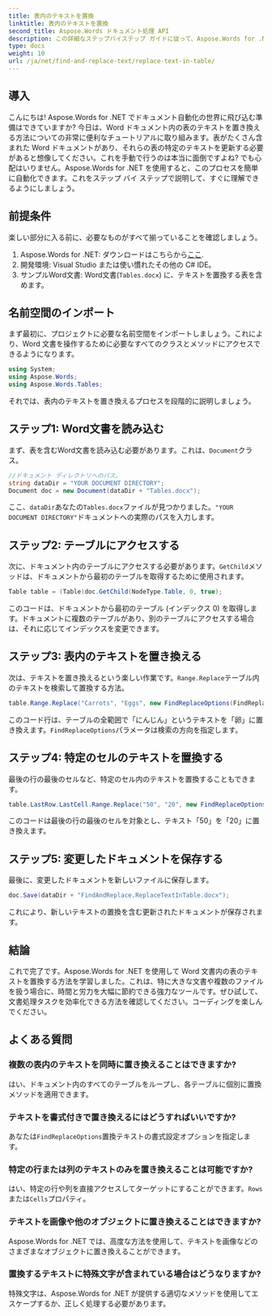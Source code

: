 ```yaml
---
title: 表内のテキストを置換
linktitle: 表内のテキストを置換
second_title: Aspose.Words ドキュメント処理 API
description: この詳細なステップバイステップ ガイドに従って、Aspose.Words for .NET を使用して Word テーブル内のテキストを簡単に置き換えます。
type: docs
weight: 10
url: /ja/net/find-and-replace-text/replace-text-in-table/
---
```

## 導入

こんにちは! Aspose.Words for .NET でドキュメント自動化の世界に飛び込む準備はできていますか? 今日は、Word ドキュメント内の表のテキストを置き換える方法についての非常に便利なチュートリアルに取り組みます。表がたくさん含まれた Word ドキュメントがあり、それらの表の特定のテキストを更新する必要があると想像してください。これを手動で行うのは本当に面倒ですよね? でも心配はいりません。Aspose.Words for .NET を使用すると、このプロセスを簡単に自動化できます。これをステップ バイ ステップで説明して、すぐに理解できるようにしましょう。

## 前提条件

楽しい部分に入る前に、必要なものがすべて揃っていることを確認しましょう。

1.  Aspose.Words for .NET: ダウンロードはこちらから[ここ](https://releases.aspose.com/words/net/).
2. 開発環境: Visual Studio または使い慣れたその他の C# IDE。
3. サンプルWord文書: Word文書(`Tables.docx`) に、テキストを置換する表を含めます。

## 名前空間のインポート

まず最初に、プロジェクトに必要な名前空間をインポートしましょう。これにより、Word 文書を操作するために必要なすべてのクラスとメソッドにアクセスできるようになります。

```csharp
using System;
using Aspose.Words;
using Aspose.Words.Tables;
```

それでは、表内のテキストを置き換えるプロセスを段階的に説明しましょう。

## ステップ1: Word文書を読み込む

まず、表を含むWord文書を読み込む必要があります。これは、`Document`クラス。

```csharp
//ドキュメント ディレクトリへのパス。
string dataDir = "YOUR DOCUMENT DIRECTORY";
Document doc = new Document(dataDir + "Tables.docx");
```

ここ、`dataDir`あなたの`Tables.docx`ファイルが見つかりました。`"YOUR DOCUMENT DIRECTORY"`ドキュメントへの実際のパスを入力します。

## ステップ2: テーブルにアクセスする

次に、ドキュメント内のテーブルにアクセスする必要があります。`GetChild`メソッドは、ドキュメントから最初のテーブルを取得するために使用されます。

```csharp
Table table = (Table)doc.GetChild(NodeType.Table, 0, true);
```

このコードは、ドキュメントから最初のテーブル (インデックス 0) を取得します。ドキュメントに複数のテーブルがあり、別のテーブルにアクセスする場合は、それに応じてインデックスを変更できます。

## ステップ3: 表内のテキストを置き換える

次は、テキストを置き換えるという楽しい作業です。`Range.Replace`テーブル内のテキストを検索して置換する方法。

```csharp
table.Range.Replace("Carrots", "Eggs", new FindReplaceOptions(FindReplaceDirection.Forward));
```

このコード行は、テーブルの全範囲で「にんじん」というテキストを「卵」に置き換えます。`FindReplaceOptions`パラメータは検索の方向を指定します。

## ステップ4: 特定のセルのテキストを置換する

最後の行の最後のセルなど、特定のセル内のテキストを置換することもできます。

```csharp
table.LastRow.LastCell.Range.Replace("50", "20", new FindReplaceOptions(FindReplaceDirection.Forward));
```

このコードは最後の行の最後のセルを対象とし、テキスト「50」を「20」に置き換えます。

## ステップ5: 変更したドキュメントを保存する

最後に、変更したドキュメントを新しいファイルに保存します。

```csharp
doc.Save(dataDir + "FindAndReplace.ReplaceTextInTable.docx");
```

これにより、新しいテキストの置換を含む更新されたドキュメントが保存されます。

## 結論

これで完了です。Aspose.Words for .NET を使用して Word 文書内の表のテキストを置換する方法を学習しました。これは、特に大きな文書や複数のファイルを扱う場合に、時間と労力を大幅に節約できる強力なツールです。ぜひ試して、文書処理タスクを効率化できる方法を確認してください。コーディングを楽しんでください。

## よくある質問

### 複数の表内のテキストを同時に置き換えることはできますか?
はい、ドキュメント内のすべてのテーブルをループし、各テーブルに個別に置換メソッドを適用できます。

### テキストを書式付きで置き換えるにはどうすればいいですか?
あなたは`FindReplaceOptions`置換テキストの書式設定オプションを指定します。

### 特定の行または列のテキストのみを置き換えることは可能ですか?
はい、特定の行や列を直接アクセスしてターゲットにすることができます。`Rows`または`Cells`プロパティ。

### テキストを画像や他のオブジェクトに置き換えることはできますか?
Aspose.Words for .NET では、高度な方法を使用して、テキストを画像などのさまざまなオブジェクトに置き換えることができます。

### 置換するテキストに特殊文字が含まれている場合はどうなりますか?
特殊文字は、Aspose.Words for .NET が提供する適切なメソッドを使用してエスケープするか、正しく処理する必要があります。
